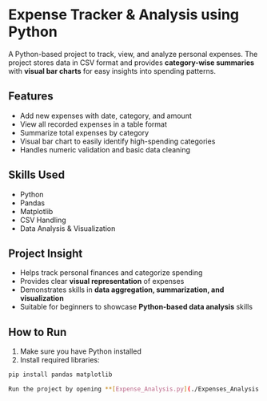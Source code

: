 # Expense Tracker & Analysis using Python

A Python-based project to track, view, and analyze personal expenses. The project stores data in CSV format and provides **category-wise summaries** with **visual bar charts** for easy insights into spending patterns.

## Features
- Add new expenses with date, category, and amount
- View all recorded expenses in a table format
- Summarize total expenses by category
- Visual bar chart to easily identify high-spending categories
- Handles numeric validation and basic data cleaning

## Skills Used
- Python
- Pandas
- Matplotlib
- CSV Handling
- Data Analysis & Visualization

## Project Insight
- Helps track personal finances and categorize spending
- Provides clear **visual representation** of expenses
- Demonstrates skills in **data aggregation, summarization, and visualization**
- Suitable for beginners to showcase **Python-based data analysis** skills

## How to Run
1. Make sure you have Python installed
2. Install required libraries:
```bash
pip install pandas matplotlib

Run the project by opening **[Expense_Analysis.py](./Expenses_Analysis.py)**.









